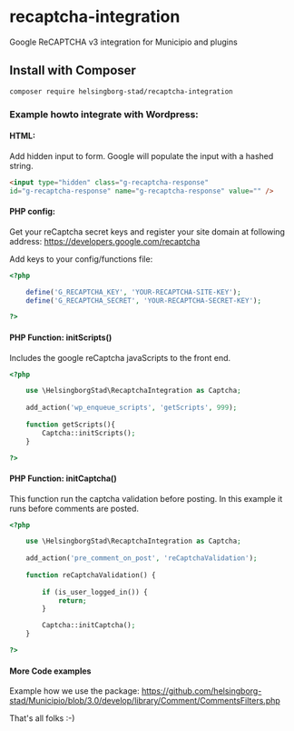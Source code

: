 # recaptcha-integration
Google ReCAPTCHA v3 integration for Municipio and plugins

## Install with Composer
``` composer require helsingborg-stad/recaptcha-integration ```

### Example howto integrate with Wordpress:

#### HTML:
Add hidden input to form.
Google will populate the input with a hashed string.

```html
<input type="hidden" class="g-recaptcha-response"
id="g-recaptcha-response" name="g-recaptcha-response" value="" />
```

#### PHP config:
Get your reCaptcha secret keys and register your site domain at following address:
https://developers.google.com/recaptcha

Add keys to your config/functions file:
```php
<?php

    define('G_RECAPTCHA_KEY', 'YOUR-RECAPTCHA-SITE-KEY');
    define('G_RECAPTCHA_SECRET', 'YOUR-RECAPTCHA-SECRET-KEY');

?>
```

#### PHP Function: initScripts()
Includes the google reCaptcha javaScripts to the front end.
```php
<?php

    use \HelsingborgStad\RecaptchaIntegration as Captcha;
    
    add_action('wp_enqueue_scripts', 'getScripts', 999);
    
    function getScripts(){
        Captcha::initScripts();
    }

?>    
```

#### PHP Function: initCaptcha()
This function run the captcha validation before posting.
In this example it runs before comments are posted.

```php
<?php 

    use \HelsingborgStad\RecaptchaIntegration as Captcha;
    
    add_action('pre_comment_on_post', 'reCaptchaValidation');
    
    function reCaptchaValidation() {
        
        if (is_user_logged_in()) {
            return;
        }

        Captcha::initCaptcha();
    }

?>    
```

#### More Code examples
Example how we use the package:
https://github.com/helsingborg-stad/Municipio/blob/3.0/develop/library/Comment/CommentsFilters.php

That's all folks :-)
